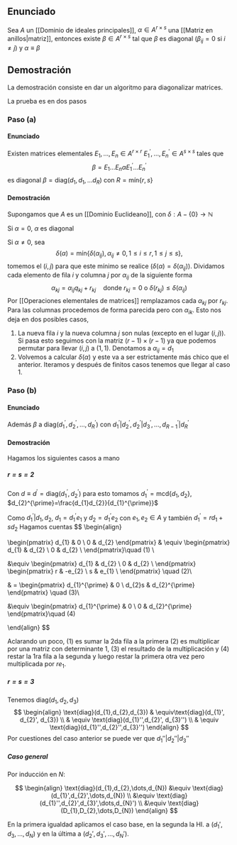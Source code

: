 
## Enunciado

Sea $A$ un [[Dominio de ideales principales]], $\alpha \in A^{r\times s}$ una [[Matriz en anillos|matriz]], entonces existe $\beta \in A^{r\times s}$ tal que $\beta$ es diagonal ($\beta_{ij}=0$ si $i\neq j$) y $\alpha \equiv\beta$

## Demostración

La demostración consiste en dar un algoritmo para diagonalizar matrices.

La prueba es en dos pasos

### Paso (a)

#### Enunciado

Existen matrices elementales $E_{1},\dots,E_{n} \in A^{r\times r}$ $E_{1}^{\prime},\dots,E_{n}^{\prime} \in A^{s\times s}$ tales que 
$$
\beta = E_{1}\dots E_{n}\alpha E^{\prime}_{1}\dots E^{\prime}_{n}
$$
es diagonal $\beta=\text{diag}(d_{1},d_{1},\dots d_{R})$ con $R=\text{mín}\{ r, s \}$

#### Demostración

Supongamos que $A$ es un [[Dominio Euclideano]], con $\delta:A-\{ 0 \}\to \mathbb{N}$

Si $\alpha=0$, $\alpha$ es diagonal

Si $\alpha\neq 0$, sea
$$
\delta(\alpha)=\text{mín}\{ \delta(\alpha_{ij}),\alpha_{ij}\neq 0, 1\leq i\leq r, 1\leq j\leq s \},
$$
tomemos el $(i, j)$ para que este mínimo se realice ($\delta(\alpha)=\delta(\alpha_{ij})$). Dividamos cada elemento de fila $i$ y columna $j$ por $\alpha_{ij}$ de la siguiente forma
$$
\alpha_{kj}=\alpha_{ij}q_{kj}+r_{kj}\quad \text{donde } r_{kj}=0 \text{ o } \delta(r_{kj})\leq\delta(\alpha_{ij})
$$
Por [[Operaciones elementales de matrices]] remplazamos cada $\alpha_{kj}$ por $r_{kj}$. Para las columnas procedemos de forma parecida pero con $\alpha_{ik}$.
Esto nos deja en dos posibles casos, 
1. La nueva fila $i$ y la nueva columna $j$ son nulas (excepto en el lugar $(i,j)$). Si pasa esto seguimos con la matriz $(r-1)\times(r-1)$ ya que podemos permutar para llevar $(i,j)$ a $(1,1)$. Denotamos a $\alpha_{ij}=d_{1}$
2. Volvemos a calcular $\delta(\alpha)$ y este va a ser estrictamente más chico que el anterior. Iteramos y después de finitos casos tenemos que llegar al caso 1.


### Paso (b)

#### Enunciado

Además $\beta$ a $\text{diag}(d_{1}^{\prime},d_{2}^{\prime},\dots,d_{R}^{\prime})$ con $d_{1}^{\prime} | d_{2}^{\prime}, d_{2}^{\prime}|d_{3}^{\prime},\dots,d_{R-1}^{\prime} | d_{R}^{\prime}$

#### Demostración

Hagamos los siguientes casos a mano

##### $r=s=2$
Con $d\equiv d^{\prime}=\text{diag}(d_{1}^{\prime}, d_{2}^{\prime})$
para esto tomamos $d_{1}^{\prime}=\text{mcd}\{ d_{1},d_{2} \}$, $d_{2}^{\prime}=\frac{d_{1}d_{2}}{d_{1}^{\prime}}$ 

Como $d_{1}^{\prime} | d_{1},d_{2}$, $d_{1}=d_{1}^{\prime}e_{1}$ y $d_{2}=d_{1}^{\prime}e_{2}$ con $e_{1},e_{2} \in A$ y también $d_{1}^{\prime}=rd_{1}+sd_{2}$
Hagamos cuentas
$$
\begin{align}

\begin{pmatrix}
d_{1} & 0 \\
0 & d_{2}
\end{pmatrix}
& \equiv
\begin{pmatrix}
d_{1} & d_{2} \\
0 & d_{2} \\ 
\end{pmatrix}\quad (1)
 \\
 
&\equiv
\begin{pmatrix}
d_{1} & d_{2} \\
0 & d_{2} \\ 
\end{pmatrix}
\begin{pmatrix}
r & -e_{2} \\
s & e_{1} \\ 
\end{pmatrix} \quad (2)\\

& = 
\begin{pmatrix}
d_{1}^{\prime} & 0 \\
d_{2}s & d_{2}^{\prime}
\end{pmatrix} \quad (3)\\

&\equiv
\begin{pmatrix}
d_{1}^{\prime} & 0 \\
0 & d_{2}^{\prime}
\end{pmatrix}\quad (4)

\end{align}
$$

Aclarando un poco, $(1)$ es sumar la 2da fila a la primera
$(2)$ es multiplicar por una matriz con determinante 1, (3)
el resultado de la multiplicación y $(4)$ restar la 1ra fila a la segunda y luego restar la primera otra vez pero multiplicada por $re_{1}$.

##### $r=s=3$

Tenemos $\text{diag}(d_{1},d_{2},d_{3})$
$$
\begin{align}
\text{diag}(d_{1},d_{2},d_{3}) & \equiv\text{diag}(d_{1}', d_{2}', d_{3}) \\
	 & \equiv \text{diag}(d_{1}'',d_{2}', d_{3}'') \\
	 & \equiv \text{diag}(d_{1}'',d_{2}'',d_{3}'')
\end{align}
$$
Por cuestiones del caso anterior se puede ver que $d_{1}''|d_{2}''|d_{3}''$

##### Caso general

Por inducción en $N$:

$$
\begin{align}
\text{diag}(d_{1},d_{2},\dots,d_{N}) &\equiv \text{diag}(d_{1}',d_{2}',\dots,d_{N}) \\
 &\equiv   \text{diag}(d_{1}'',d_{2}',d_{3}',\dots,d_{N}')  \\
&\equiv \text{diag}(D_{1},D_{2},\dots,D_{N})
\end{align}
$$

En la primera igualdad aplicamos el caso base, en la segunda la HI. a $(d_{1}',d_{3},\dots,d_{N})$ y en la última a $(d_{2}',d_{3}',\dots, d_{N}')$.
